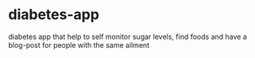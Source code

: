 # diabetes-app
diabetes app that help to self monitor sugar levels, find foods and have a blog-post for people with the same ailment 
